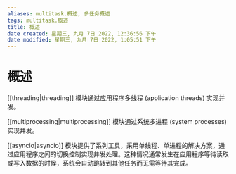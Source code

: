 ```yaml
---
aliases: multitask.概述, 多任务概述
tags: multitask.概述
title: 概述
date created: 星期三, 九月 7日 2022, 12:36:56 下午
date modified: 星期三, 九月 7日 2022, 1:05:51 下午
---
```


# 概述

[[threading|threading]] 模块通过应用程序多线程 (application threads) 实现并发。

[[multiprocessing|multiprocessing]] 模块通过系统多进程 (system processes) 实现并发。

[[asyncio|asyncio]] 模块提供了系列工具，采用单线程、单进程的解决方案，通过应用程序之间的切换控制实现并发处理。这种情况通常发生在应用程序等待读取或写入数据的时候，系统会自动跳转到其他任务而无需等待其完成。
